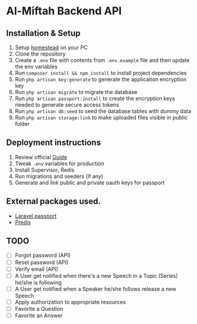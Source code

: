 # Al-Miftah Backend API

## Installation & Setup
1. Setup [homestead](https://laravel.com/docs/5.8/homestead) on your PC
2. Clone the repository
3. Create a `.env` file with contents from `.env.example` file and then update the env variables
4. Run `composer install && npm install` to install project dependencies
5. Run `php artisan key:generate` to generate the application encryption key
6. Run `php artisan migrate` to migrate the database
7. Run `php artisan passport:install` to create the encryption keys needed to generate secure access tokens
8. Run `php artisan db:seed` to seed the database tables with dummy data
9. Run `php artisan storage:link` to make uploaded files visible in public folder


## Deployment instructions
1. Review official [Guide](https://laravel.com/docs/6.x/deployment)
2. Tweak `.env` variables for production
3. Install Supervisor, Redis
4. Run migrations and seeders (if any)
5. Generate and link public and private oauth keys for passport

## External packages used.
- [Laravel passport](https://github.com/laravel/passport)
- [Predis](https://github.com/nrk/predis)


## TODO
- [ ] Forgot password (API)
- [ ] Reset password (API)
- [ ] Verify email (API)
- [ ] A User get notified when there's a new Speech in a Topic (Series) he/she is following
- [ ] A User get notified when a Speaker he/she follows release a new Speech
- [ ] Apply authorization to appropriate resources
- [ ] Favorite a Question
- [ ] Favorite an Answer